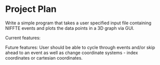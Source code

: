 Project Plan
============

Write a simple program that takes a user specified input file
containing NIFFTE events and plots the data points in a 3D graph via
GUI.

Current features:



Future features:
User should be able to cycle through events and/or skip ahead to an
event as well as change coordinate systems - index coordinates or
cartesian coordinates.
